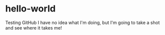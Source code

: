 # hello-world
Testing GitHub
I have no idea what I'm doing, but I'm going to take a shot and see where it takes me!
